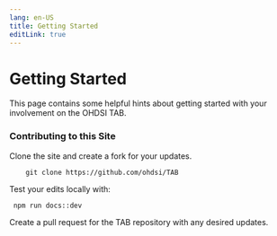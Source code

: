 ```yaml
---
lang: en-US
title: Getting Started
editLink: true
---
```


# Getting Started
This page contains some helpful hints about getting started with your involvement on the OHDSI TAB.

### Contributing to this Site
Clone the site and create a fork for your updates. 

``` shell
    git clone https://github.com/ohdsi/TAB
```

Test your edits locally with:
``` shell
 npm run docs::dev
```

Create a pull request for the TAB repository with any desired updates.